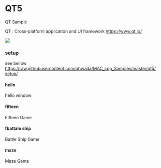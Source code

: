 QT5
===============

QT Sample <br/>

QT : Cross-platform application and UI framework
https://www.qt.io/ <br/>

<image src="https://raw.githubusercontent.com/ohwada/MAC_cpp_Samples/master/qt5/hello/hello.png" /> <br/>


### setup
see bellow <br/>
https://raw.githubusercontent.com/ohwada/MAC_cpp_Samples/master/qt5/setup/ <br/>


#### hello
hello window <br/>

#### fifteen
Fifteen Game <br/>

#### fbattale ship
Battle Ship Game <br/>

#### maze
Maze Game <br/>
